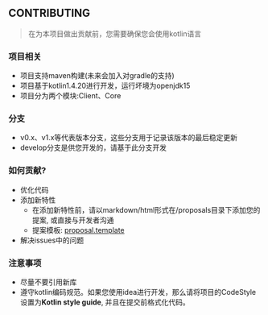 ## CONTRIBUTING

> 在为本项目做出贡献前，您需要确保您会使用kotlin语言

### 项目相关
- 项目支持maven构建(未来会加入对gradle的支持)
- 项目基于kotlin1.4.20进行开发，运行坏境为openjdk15
- 项目分为两个模块:Client、Core

### 分支
- v0.x、v1.x等代表版本分支，这些分支用于记录该版本的最后稳定更新
- develop分支是供您开发的，请基于此分支开发

### 如何贡献?
- 优化代码
- 添加新特性
  - 在添加新特性前，请以markdown/html形式在/proposals目录下添加您的提案,
    或直接与开发者沟通
  - 提案模板: [proposal.template](./docs/proposal.template.md)
- 解决issues中的问题

### 注意事项
- 尽量不要引用新库
- 遵守kotlin编码规范。如果您使用idea进行开发，那么请将项目的CodeStyle设置为**Kotlin style guide**,
并且在提交前格式化代码。